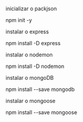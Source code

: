 inicializar o packjson

npm init -y

instalar o express

npm install -D express

instalar o nodemon

npm install -D nodemon

instalar o mongoDB

npm install --save mongodb

instalar o mongoose

npm install --save mongoose